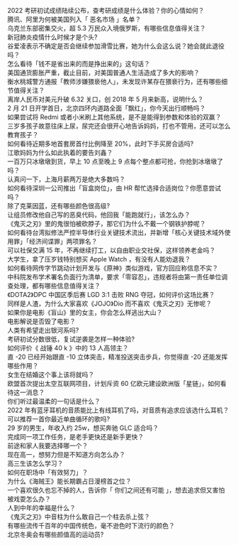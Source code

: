 2022 考研初试成绩陆续公布，查考研成绩是什么体验？你的心情如何？  
腾讯、阿里为何被美国列入「 恶名市场 」名单？  
乌克兰东部密集交火，超 5.3 万民众入境俄罗斯，有哪些信息值得关注？  
新冠肺炎疫情什么时候才是个头?  
谷爱凌表示不确定是否会继续参加滑雪比赛，她为什么会这么说？她会就此退役吗？  
怎么看待「钱不是省出来的而是挣出来的」这句话？  
美国通货膨胀严重，截止目前，对美国普通人生活造成了多大的影响？  
衡水桃城警方通报「教师涉嫌猥亵他人」，未发现许某存在猥亵行为，还有哪些细节值得关注？  
离岸人民币对美元升破 6.32 关口，创 2018 年 5 月来新高，说明什么？  
2 月 21 日开学首日，北京四环内道路全面「飘红」，你今天出行顺畅吗？  
如果尝试将 Redmi 或者小米刷上其他系统，是不是能得到参数和体验的双赢？  
三岁多孩子故意往床上尿，尿完还会很开心地告诉妈妈，打也不管用，还可以怎么教育孩子？  
如何看待近期多地首套房首付比例降至 20%，此时下手买房合适吗?  
江歌妈妈为什么如此执着的要告刘鑫？  
一百万只冰墩墩到货，早上 10 点至晚上 9 点每个整点都可抢，你抢到冰墩墩了吗？  
认真问一下，上海月薪两万是绝大多数吗？  
如何看待深圳一公司推出「盲盒岗位」，由 HR 帮忙选择合适岗位？你愿意尝试吗？  
除了克莱因蓝，还有哪些颜色很高级?  
让组员修改他自己写的恶臭代码，他回我「能跑就行」，该怎么办？  
《鬼灭之刃》里的鬼很怕被砍脖子，那它们为什么不戴一个钢铁护脖呢？  
如何看待台湾拟修法严控半导体行业关键技术流出，并新增「核心关键技术域外使用罪」「经济间谍罪」两项罪名？  
可以社保交满 15 年，不再继续打工，以自由职业交社保，这样领养老金吗？  
大学生，拿了压岁钱特别想买 Apple Watch ，有没有人能劝退我？  
如何看待网传字节跳动计划开发与《原神》类似游戏，官方回应称信息不实？  
中科院发布学术署名负面行为清单，要求「零容忍」，违规者将由第一责任单位调查处理，都有哪些信息值得关注？  
《DOTA2》DPC 中国区季后赛 LGD 3:1 击败 RNG 夺冠，如何评价这场比赛？  
同样是人渣，为什么大家喜欢《JOJO》Dio 而不喜欢《鬼灭之刃》无惨呢？  
如果你是电影《盲山》里的女主，你会怎么样逃出大山？  
电影解说是否毁了电影？  
人类有希望走出银河系吗?  
考研初试分数很低，复试逆袭是怎样一种体验?  
如何评价《 战锤 40 k 》中的 13 人高领主？  
直 -20 已经开始跟直 -10 立体突击，精准投送突击步兵，你觉得直 -20 还能发挥哪些作用？  
女生在结婚这个事上该将就吗？  
欧盟首次提出太空互联网项目，计划斥资 60 亿欧元建设欧洲版「星链」，如何看待这一消息？  
你们听过最温柔的一句话是什么？  
2022 年有蓝牙耳机的音质能比上有线耳机了吗，对音质有追求应该选什么耳机？  
可以推荐一首你最近单曲循环的歌吗?  
29 岁的男生，年收入约 25w，想买奔驰 GLC 适合吗？  
完成同一项工作任务，是老手更快还是新手更快？  
前途和家人我要选择哪一个？  
现在高一，想努力但是不知道方向怎么办？  
高三生该怎么学习？  
如何在职场中「有效努力」？  
为什么《海贼王》能长期霸占日漫榜首之位？  
一个喜欢很久也忘不掉的人，告诉你「 你们之间还有可能 」，想去追求但又害怕被戏耍怎么办？  
人到中年的幸福是什么？  
《鬼灭之刃》中音柱为什么敢自己一个柱去杀上弦？  
有哪些流传千百年的中国传统色，毫不逊色时下流行的颜色？  
北京冬奥会有哪些颜值高的运动员?  

